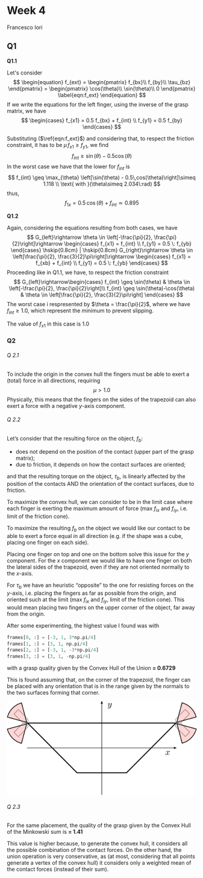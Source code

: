 # Week 4

Francesco Iori

## Q1

**Q1.1**

Let's consider 
$$
\begin{equation}
f_{ext} =
\begin{pmatrix}
	f_{bx}\\
	f_{by}\\
	\tau_{bz}
\end{pmatrix} =
\begin{pmatrix}
	\cos(\theta)\\
	\sin(\theta)\\
	0
\end{pmatrix}
\label{eqn:f_ext}
\end{equation}
$$
If we write the equations for the left finger, using the inverse of the grasp matrix, we have
$$
\begin{cases}
f_{x1} = 0.5 f_{bx} + f_{int} \\
f_{y1} = 0.5 f_{by}
\end{cases}
$$

Substituting ($\ref{eqn:f_ext}$) and considering that, to respect the friction constraint, it has to be $\mu \, f_{x1} \geq f_{y1}$, we find
$$
f_{int} \geq \sin(\theta) - 0.5 \cos(\theta)
$$
 In the worst case we have that the lower for $f_{int}$ is
$$
f_{int} \geq \max_{\theta} \left[\sin(\theta) - 0.5\,cos(\theta)\right]\simeq 1.118 \\
\text{ with }(\theta\simeq 2.034\:rad)
$$
thus,
$$
f_{1x} = 0.5\,\cos(\theta) + f_{int} \simeq 0.895
$$

**Q1.2**

Again, considering the equations resulting from both cases, we have
$$
G_{left}\rightarrow
\theta \in \left[-\frac{\pi}{2}, \frac{\pi}{2}\right]\rightarrow
\begin{cases}
f_{x1} = f_{int} \\
f_{y1} = 0.5 \: f_{yb}
\end{cases}
\hskip{0.8cm} |
\hskip{0.8cm}
G_{right}\rightarrow
\theta \in \left[\frac{\pi}{2}, \frac{3}{2}\pi\right]\rightarrow
\begin{cases}
f_{x1} = f_{xb} + f_{int} \\
f_{y1} = 0.5 \: f_{yb}
\end{cases}
$$
Proceeding like in Q1.1, we have, to respect the friction constraint
$$
G_{left}\rightarrow\begin{cases}
f_{int} \geq \sin(\theta) 				& \theta \in \left[-\frac{\pi}{2}, \frac{\pi}{2}\right]\\
f_{int} \geq \sin(\theta)-\cos(\theta) & \theta \in \left[\frac{\pi}{2}, \frac{3}{2}\pi\right]
\end{cases}
$$
The worst case i respresented by $\theta = \frac{\pi}{2}$, where we have $f_{int} \geq 1.0$, which represent the minimum to prevent slipping.

The value of $f_{x1}$ in this case is $1.0$ 

### Q2

###### Q 2.1

To include the origin in the convex hull the fingers must be able to exert a (total) force in all directions, requiring 
$$
\mu > 1.0
$$
Physically, this means that the fingers on the sides of the trapezoid can also exert a force with a negative $y$-axis component.

###### Q 2.2

Let’s consider that the resulting force on the object, $f_b$:

- does not depend on the position of the contact (upper part of the grasp matrix);
- due to friction, it depends on how the contact surfaces are oriented;

and that the resulting torque on the object, $\tau_b$, is linearly affected by the position of the contacts AND the orientation of the contact surfaces, due to friction.

To maximize the convex hull, we can consider to be in the limit case where each finger is exerting the maximum amount of force (max $f_{ix}$ and $f_{iy}$, i.e.  limit of the friction cone).

To maximize the resulting $f_b$ on the object we would like our contact to be able to exert a force equal in all direction (e.g. if the shape was a cube, placing one finger on each side). 

Placing one finger on top and one on the bottom solve this issue for the $y$ component. For the $x$ component we would like to have one finger on both the lateral sides of the trapezoid, even if they are not oriented normally to the $x$-axis.

For $\tau_b$ we have an heuristic “opposite” to the one for resisting forces on the $y$-axis, i.e. placing the fingers as far as possible from the origin, and oriented such at the limit (max $f_{ix}$ and $f_{iy}$, limit of the friction cone). This would mean placing two fingers on the upper corner of the object, far away from the origin.

After some experimenting, the highest value I found was with

```python
frames[0, :] = [-3, 1, 3*np.pi/4]
frames[1, :] = [3, 1, np.pi/4]
frames[2, :] = [-3, 1, -3*np.pi/4]
frames[3, :] = [3, 1, -np.pi/4]
```

with a grasp quality given by the Convex Hull of the Union **= 0.6729**

This is found assuming that, on the corner of the trapezoid, the finger can be placed with any orientation that is in the range given by the normals to the two surfaces forming that corner.

![optimal_grasp](./optimal_grasp.png)

###### Q 2.3

For the same placement, the quality of the grasp given by the Convex Hull of the Minkowski sum is **= 1.41**

This value is higher because, to generate the convex hull, it considers all the possible combination of the contact forces. On the other hand, the union operation is very conservative, as (at most, considering that all points generate a vertex of the convex hull) it considers only a weighted mean of the contact forces (instead of their sum).

